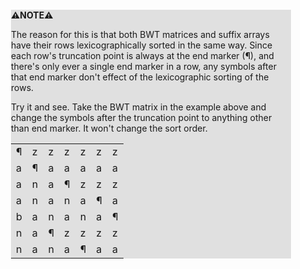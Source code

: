 <div style="margin:2em; background-color: #e0e0e0;">

<strong>⚠️NOTE️️️⚠️</strong>

The reason for this is that both BWT matrices and suffix arrays have their rows lexicographically sorted in the same way. Since each row's truncation point is always at the end marker (¶), and there's only ever a single end marker in a row, any symbols after that end marker don't effect of the lexicographic sorting of the rows.

Try it and see. Take the BWT matrix in the example above and change the symbols after the truncation point to anything other than end marker. It won't change the sort order.

|   |   |   |   |   |   |   |
|---|---|---|---|---|---|---|
| ¶ | z | z | z | z | z | z |
| a | ¶ | a | a | a | a | a |
| a | n | a | ¶ | z | z | z |
| a | n | a | n | a | ¶ | a |
| b | a | n | a | n | a | ¶ |
| n | a | ¶ | z | z | z | z |
| n | a | n | a | ¶ | a | a |
</div>

